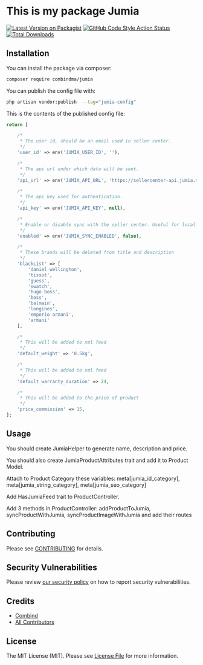 # This is my package Jumia

[![Latest Version on Packagist](https://img.shields.io/packagist/v/combindma/jumia.svg?style=flat-square)](https://packagist.org/packages/combindma/jumia)
[![GitHub Code Style Action Status](https://img.shields.io/github/workflow/status/combindma/jumia/Check%20&%20fix%20styling?label=code%20style)](https://github.com/combindma/jumia/actions?query=workflow%3A"Check+%26+fix+styling"+branch%3Amaster)
[![Total Downloads](https://img.shields.io/packagist/dt/combindma/jumia.svg?style=flat-square)](https://packagist.org/packages/combindma/jumia)

## Installation

You can install the package via composer:

```bash
composer require combindma/jumia
```

You can publish the config file with:
```bash
php artisan vendor:publish  --tag="jumia-config"
```

This is the contents of the published config file:

```php
return [

    /*
     * The user id, should be an email used in seller center.
     */
    'user_id' => env('JUMIA_USER_ID', ''),

    /*
     * The api url under which data will be sent.
     */
    'api_url' => env('JUMIA_API_URL', 'https://sellercenter-api.jumia.ma'),

    /*
     * The api key used for authentication.
     */
    'api_key' => env('JUMIA_API_KEY', null),

    /*
     * Enable or disable sync with the seller center. Useful for local development.
     */
    'enabled' => env('JUMIA_SYNC_ENABLED', false),

    /*
     * These brands will be deleted from title and description
     */
    'blackList' => [
        'daniel wellington',
        'tissot',
        'guess',
        'swatch',
        'hugo boss',
        'boss',
        'balmain',
        'longines',
        'emporio armani',
        'armani'
    ],

    /*
     * This will be added to xml feed
     */
    'default_weight' => '0.5kg',

    /*
     * This will be added to xml feed
     */
    'default_warranty_duration' => 24,

    /*
     * This will be added to the price of product
     */
    'price_commission' => 15,
];
```

## Usage

You should create JumiaHelper to generate name, description and price.

You should also create JumiaProductAttributes trait and add it to Product Model.

Attach to Product Category these variables: meta[jumia_id_category], meta[jumia_string_category], meta[jumia_seo_category]

Add HasJumiaFeed trait to ProductController.

Add 3 methods in ProductController: addProductToJumia, syncProductWithJumia, syncProductImageWithJumia and add their routes

## Contributing

Please see [CONTRIBUTING](.github/CONTRIBUTING.md) for details.

## Security Vulnerabilities

Please review [our security policy](../../security/policy) on how to report security vulnerabilities.

## Credits

- [Combind](https://github.com/combindma)
- [All Contributors](../../contributors)

## License

The MIT License (MIT). Please see [License File](LICENSE.md) for more information.
